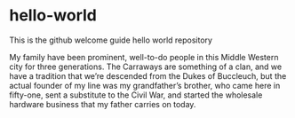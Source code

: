 # hello-world
This is the github welcome guide hello world repository

My family have been prominent, well-to-do people in this Middle
Western city for three generations. The Carraways are something of a
clan, and we have a tradition that we’re descended from the Dukes of
Buccleuch, but the actual founder of my line was my grandfather’s
brother, who came here in fifty-one, sent a substitute to the Civil
War, and started the wholesale hardware business that my father
carries on today.
